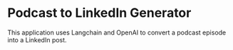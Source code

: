 # Podcast to LinkedIn Generator

This application uses Langchain and OpenAI to convert a podcast episode into a LinkedIn post.